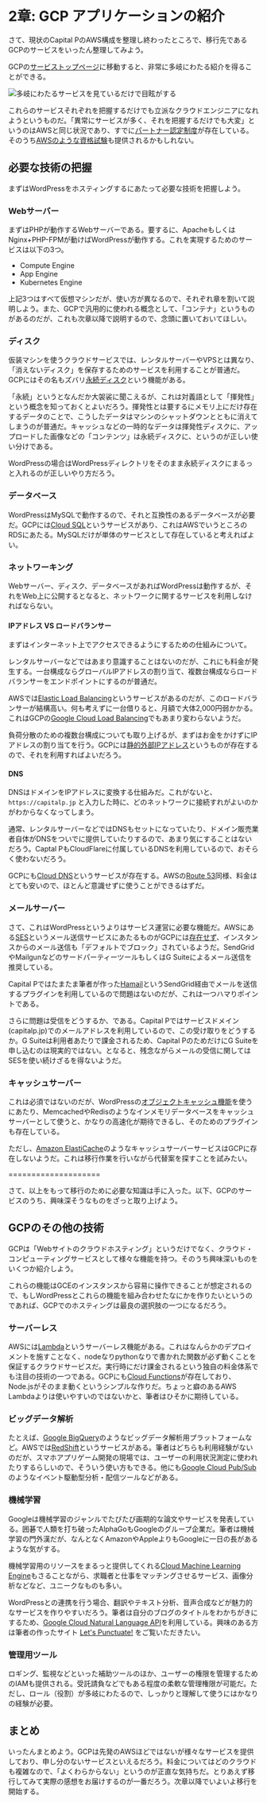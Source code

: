 # 2章: GCP アプリケーションの紹介

さて、現状のCapital PのAWS構成を整理し終わったところで、移行先であるGCPのサービスをいったん整理してみよう。

GCPの[サービストップページ](https://cloud.google.com/?hl=ja)に移動すると、非常に多岐にわたる紹介を得ることができる。

![多岐にわたるサービスを見ているだけで目眩がする](../images/03_01_gcp_services.png)

これらのサービスそれぞれを把握するだけでも立派なクラウドエンジニアになれようというものだ。「異常にサービスが多く、それを把握するだけでも大変」というのはAWSと同じ状況であり、すでに[パートナー認定制度](https://cloud.google.com/partners/join/?hl=ja)が存在している。そのうち[AWSのような資格試験](https://aws.amazon.com/jp/certification/)も提供されるかもしれない。

## 必要な技術の把握

まずはWordPressをホスティングするにあたって必要な技術を把握しよう。

### Webサーバー

まずはPHPが動作するWebサーバーである。要するに、ApacheもしくはNginx+PHP-FPMが動けばWordPressが動作する。これを実現するためのサービスは以下の3つ。

- Compute Engine
- App Engine
- Kubernetes Engine

上記3つはすべて仮想マシンだが、使い方が異なるので、それぞれ章を割いて説明しよう。また、GCPで汎用的に使われる概念として、「コンテナ」というものがあるのだが、これも次章以降で説明するので、念頭に置いておいてほしい。

### ディスク

仮装マシンを使うクラウドサービスでは、レンタルサーバーやVPSとは異なり、「消えないディスク」を保存するためのサービスを利用することが普通だ。GCPにはその名もズバリ[永続ディスク](https://cloud.google.com/persistent-disk/?hl=ja)という機能がある。

「永続」というとなんだか大袈裟に聞こえるが、これは対義語として「揮発性」という概念を知っておくとよいだろう。揮発性とは要するにメモリ上にだけ存在するデータのことで、こうしたデータはマシンのシャットダウンとともに消えてしまうのが普通だ。キャッシュなどの一時的なデータは揮発性ディスクに、アップロードした画像などの「コンテンツ」は永続ディスクに、というのが正しい使い分けである。

WordPressの場合はWordPressディレクトリをそのまま永続ディスクにまるっと入れるのが正しいやり方だろう。

### データベース

WordPressはMySQLで動作するので、それと互換性のあるデータベースが必要だ。GCPには[Cloud SQL](https://cloud.google.com/sql/?hl=ja)というサービスがあり、これはAWSでいうところのRDSにあたる。MySQLだけが単体のサービスとして存在していると考えればよい。

### ネットワーキング

Webサーバー、ディスク、データベースがあればWordPressは動作するが、それをWeb上に公開するとなると、ネットワークに関するサービスを利用しなければならない。

#### IPアドレス VS ロードバランサー

まずはインターネット上でアクセスできるようにするための仕組みについて。

レンタルサーバーなどではあまり意識することはないのだが、これにも料金が発生する。一台構成ならグローバルIPアドレスの割り当て、複数台構成ならロードバランサーをエンドポイントにするのが普通だ。

AWSでは[Elastic Load Balancing](https://aws.amazon.com/jp/elasticloadbalancing/)というサービスがあるのだが、このロードバランサーが結構高い。何も考えずに一台借りると、月額で大体2,000円弱かかる。これはGCPの[Google Cloud Load Balancing](https://cloud.google.com/load-balancing/?hl=ja)でもあまり変わらないようだ。

負荷分散のための複数台構成についても取り上げるが、まずはお金をかけずにIPアドレスの割り当てを行う。GCPには[静的外部IPアドレス](https://cloud.google.com/compute/docs/ip-addresses/reserve-static-external-ip-address?hl=ja)というものが存在するので、それを利用すればよいだろう。

#### DNS

DNSはドメインをIPアドレスに変換する仕組みだ。これがないと、 `https://capitalp.jp` と入力した時に、どのネットワークに接続すれがよいのかがわからなくなってしまう。

通常、レンタルサーバーなどではDNSもセットになっていたり、ドメイン販売業者自体がDNSをついでに提供していたりするので、あまり気にすることはないだろう。Captal PもCloudFlareに付属しているDNSを利用しているので、おそらく使わないだろう。

GCPにも[Cloud DNS](https://cloud.google.com/dns/?hl=ja)というサービスが存在する。AWSの[Route 53](https://aws.amazon.com/jp/route53/)同様、料金はとても安いので、ほとんど意識せずに使うことができるはずだ。

### メールサーバー

さて、これはWordPressというよりはサービス運営に必要な機能だ。AWSにある[SES](https://aws.amazon.com/jp/ses/)というメール送信サービスにあたるものがGCPには[存在せず](https://cloud.google.com/compute/docs/tutorials/sending-mail/?hl=ja)、インスタンスからのメール送信も「デフォルトでブロック」されているようだ。SendGridやMailgunなどのサードパーティーツールもしくはG Suiteによるメール送信を推奨している。

Capital Pではたまたま筆者が作った[Hamail](https://github.com/hametuha/hamail)というSendGrid経由でメールを送信するプラグインを利用しているので問題はないのだが、これは一つハマりポイントである。

さらに問題は受信をどうするか、である。Capital Pではサービスドメイン(capitalp.jp)でのメールアドレスを利用しているので、この受け取りをどうするか。G Suiteは利用者あたりで課金されるため、Capital PのためだけにG Suiteを申し込むのは現実的ではない。となると、残念ながらメールの受信に関してはSESを使い続けざるを得ないようだ。

### キャッシュサーバー

これは必須ではないのだが、WordPressの[オブジェクトキャッシュ機能](https://wpdocs.osdn.jp/%E3%82%AF%E3%83%A9%E3%82%B9%E3%83%AA%E3%83%95%E3%82%A1%E3%83%AC%E3%83%B3%E3%82%B9/WP_Object_Cache)を使うにあたり、MemcachedやRedisのようなインメモリデータベースをキャッシュサーバーとして使うと、かなりの高速化が期待できるし、そのためのプラグインも存在している。

ただし、[Amazon ElastiCache](https://aws.amazon.com/jp/elasticache/)のようなキャッシュサーバーサービスはGCPに存在しないようだ。これは移行作業を行いながら代替案を探すことを試みたい。

====================

さて、以上をもって移行のために必要な知識は手に入った。以下、GCPのサービスのうち、興味深そうなものをざっと取り上げよう。

## GCPのその他の技術

GCPは「Webサイトのクラウドホスティング」というだけでなく、クラウド・コンピューティングサービスとして様々な機能を持つ。そのうち興味深いものをいくつか紹介しよう。

これらの機能はGCEのインスタンスから容易に操作できることが想定されるので、もしWordPressとこれらの機能を組み合わせたなにかを作りたいというのであれば、GCPでのホスティングは最良の選択肢の一つになるだろう。

### サーバーレス

AWSには[Lambda](http://aws.amazon.com/jp/lambda/)というサーバーレス機能がある。これはなんらかのデプロイメントを施すことなく、nodeなりpythonなりで書かれた関数が必ず動くことを保証するクラウドサービスだ。実行時にだけ課金されるという独自の料金体系でも注目の技術の一つである。GCPにも[Cloud Functions](https://cloud.google.com/functions/?hl=ja)が存在しており、Node.jsがそのまま動くというシンプルな作りだ。ちょっと癖のあるAWS Lambdaよりは使いやすいのではないかと、筆者はひそかに期待している。

### ビッグデータ解析

たとえば、[Google BigQuery]()のようなビッグデータ解析用プラットフォームなど。AWSでは[RedShift](https://aws.amazon.com/jp/redshift/)というサービスがある。筆者はどちらも利用経験がないのだが、スマホアプリゲーム開発の現場では、ユーザーの利用状況測定に使われたりするらしいので、そういう使い方もできる。他にも[Google Cloud Pub/Sub](https://cloud.google.com/pubsub/?hl=ja)のようなイベント駆動型分析・配信ツールなどがある。

### 機械学習

Googleは機械学習のジャンルでたびたび画期的な論文やサービスを発表している。囲碁で人類を打ち破ったAlphaGoもGoogleのグループ企業だ。筆者は機械学習の門外漢だが、なんとなくAmazonやAppleよりもGoogleに一日の長があるような気がする。

機械学習用のリソースをまるっと提供してくれる[Cloud Machine Learning Engine](https://cloud.google.com/ml-engine/?hl=ja)もさることながら、求職者と仕事をマッチングさせるサービス、画像分析などなど、ユニークなものも多い。

WordPressとの連携を行う場合、翻訳やテキスト分析、音声合成などが魅力的なサービスを作りやすいだろう。筆者は自分のブログのタイトルをわかちがきにするため、[Google Cloud Natural Language API](https://cloud.google.com/natural-language/?hl=ja)を利用している。興味のある方は筆者の作ったサイト [Let's Punctuate!](https://punctuate.space) をご覧いただきたい。

### 管理用ツール

ロギング、監視などといった補助ツールのほか、ユーザーの権限を管理するためのIAMも提供される。受託請負などでもある程度の柔軟な管理権限が可能だ。ただし、ロール（役割）が多岐にわたるので、しっかりと理解して使うにはかなりの経験が必要。

## まとめ

いったんまとめよう。GCPは先発のAWSほどではないが様々なサービスを提供しており、申し分のないサービスといえるだろう。料金についてはどのクラウドも複雑なので、「よくわらからない」というのが正直な気持ちだ。とりあえず移行してみて実際の感想をお届けするのが一番だろう。次章以降でいよいよ移行を開始する。